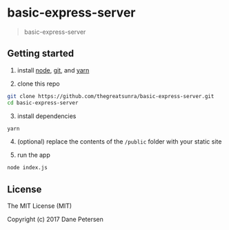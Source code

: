 # basic-express-server

> basic-express-server

## Getting started

1) install [node](https://nodejs.org/en/), [git](https://git-scm.com/downloads), and [yarn](https://yarnpkg.com/lang/en/docs/install/)

2) clone this repo

```bash
git clone https://github.com/thegreatsunra/basic-express-server.git
cd basic-express-server
```

3) install dependencies

```bash
yarn
```

4) (optional) replace the contents of the `/public` folder with your static site

5) run the app

```bash
node index.js
```

## License

The MIT License (MIT)

Copyright (c) 2017 Dane Petersen
